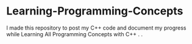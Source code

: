 # Learning-Programming-Concepts
I made this repository to post my C++ code  and document my progress while  Learning  All  Programming  Concepts with C++
. .
